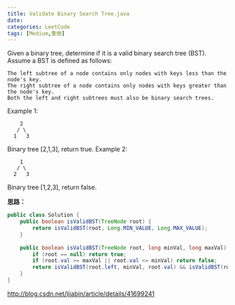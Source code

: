 ```yaml
---
title: Validate Binary Search Tree.java
date: 
categories: LeetCode
tags: [Medium,重做]
---
```

Given a binary tree, determine if it is a valid binary search tree (BST).
Assume a BST is defined as follows:

	The left subtree of a node contains only nodes with keys less than the node's key.
	The right subtree of a node contains only nodes with keys greater than the node's key.
	Both the left and right subtrees must also be binary search trees.
Example 1:

		2
	   / \
	  1   3
Binary tree [2,1,3], return true.
Example 2:

		1
	   / \
	  2   3
Binary tree [1,2,3], return false.
<!-- more -->
**思路：**
``` java
public class Solution {
    public boolean isValidBST(TreeNode root) {
        return isValidBST(root, Long.MIN_VALUE, Long.MAX_VALUE);
    }
    
    public boolean isValidBST(TreeNode root, long minVal, long maxVal) {
        if (root == null) return true;
        if (root.val >= maxVal || root.val <= minVal) return false;
        return isValidBST(root.left, minVal, root.val) && isValidBST(root.right, root.val, maxVal);
    }
}
``` 
http://blog.csdn.net/ljiabin/article/details/41699241